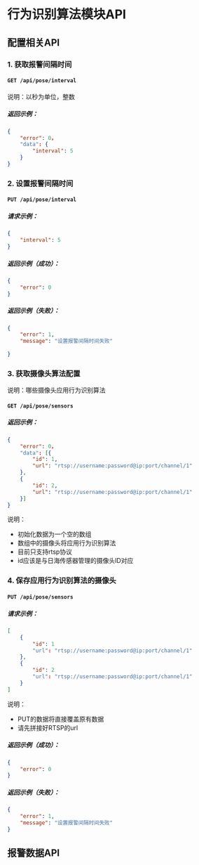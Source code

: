 # 行为识别算法模块API
## 配置相关API
### 1. 获取报警间隔时间
#### `GET /api/pose/interval`
说明：以秒为单位，整数
##### 返回示例：
```json
{
	"error": 0，
	"data": {
		"interval": 5
	}
}
```
### 2. 设置报警间隔时间
#### `PUT /api/pose/interval`
##### 请求示例：
```json
{
	"interval": 5
}
```
##### 返回示例（成功）：
```json
{
	"error": 0	
}
```
##### 返回示例（失败）：
```json
{
	"error": 1,
	"message": "设置报警间隔时间失败"
	
}
```
### 3. 获取摄像头算法配置
说明：哪些摄像头应用行为识别算法
#### `GET /api/pose/sensors`
##### 返回示例：
```json
{
	"error": 0，
	"data": [{
		"id": 1,
		"url": "rtsp://username:password@ip:port/channel/1"
	},
	{
		"id": 2,
		"url": "rtsp://username:password@ip:port/channel/1"	
	}]
}
```
说明：
- 初始化数据为一个空的数组
- 数组中的摄像头将应用行为识别算法
- 目前只支持rtsp协议
- id应该是与日海传感器管理的摄像头ID对应
### 4. 保存应用行为识别算法的摄像头
#### `PUT /api/pose/sensors`
##### 请求示例：
```json
[
	{
		"id": 1
		"url": "rtsp://username:password@ip:port/channel/1"
	},
	{
		"id": 2
		"url": "rtsp://username:password@ip:port/channel/1"		
	}
]
```
说明：
- PUT的数据将直接覆盖原有数据
- 请先拼接好RTSP的url
##### 返回示例（成功）：
```json
{
	"error": 0	
}
```
##### 返回示例（失败）：
```json
{
	"error": 1,
	"message": "设置报警间隔时间失败"
}
```
## 报警数据API
